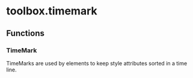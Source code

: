 # toolbox.timemark


## Functions

### TimeMark
TimeMarks are used by elements to keep style attributes sorted in a time line.
